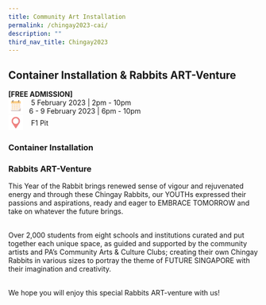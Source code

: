 ```yaml
---
title: Community Art Installation
permalink: /chingay2023-cai/
description: ""
third_nav_title: Chingay2023
---
```

<h2>Container Installation & Rabbits ART-Venture</h2>
<Strong>[FREE ADMISSION]</strong><br>

<div>
	<img src="/images/Date.png" style="float:left; width:30px;height:30px"/>
&nbsp; &nbsp; 5 February 2023 | 2pm - 10pm<br>
&nbsp; &nbsp;6 - 9 February 2023 | 6pm - 10pm<br></div>

<div style="line-height:2rem;">
<img src="/images/Venue.png" style="float:left; width:30px;height:30px"/> &nbsp; &nbsp; 
F1 Pit</div>


<h3>Container Installation</h3>





<h3>Rabbits ART-Venture</h3>

<p>This Year of the Rabbit brings renewed sense of vigour and rejuvenated energy and through these Chingay Rabbits, our YOUTHs expressed their passions and aspirations, ready and eager to EMBRACE TOMORROW and take on whatever the future brings.<br><br>

Over 2,000 students from eight schools and institutions curated and put together each unique space, as guided and supported by the community artists and PA’s Community Arts & Culture Clubs; creating their own Chingay Rabbits in various sizes to portray the theme of FUTURE SINGAPORE with their imagination and creativity.  <br><br>

We hope you will enjoy this special Rabbits ART-venture with us!</p>